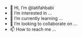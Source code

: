 - 👋 Hi, I’m @latifahbabi
- 👀 I’m interested in ...
- 🌱 I’m currently learning ...
- 💞️ I’m looking to collaborate on ...
- 📫 How to reach me ...

<!---
latifahbabi/latifahbabi is a ✨ special ✨ repository because its `README.md` (this file) appears on your GitHub profile.
You can click the Preview link to take a look at your changes.
--->
